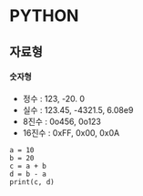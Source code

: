 # PYTHON

## 자료형
#### 숫자형
* 정수 : 123, -20. 0   
* 실수 : 123.45, -4321.5, 6.08e9  
* 8진수 : 0o456, 0o123  
* 16진수 : 0xFF, 0x00, 0x0A  

~~~
a = 10
b = 20
c = a + b
d = b - a
print(c, d)
~~~
